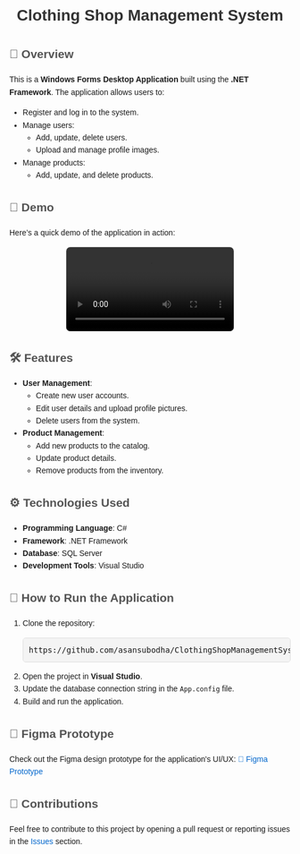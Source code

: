 <div style="font-family: Arial, sans-serif; line-height: 1.6; margin: 0 auto; max-width: 800px;">
  <h1 style="color: #333; text-align: center;">Clothing Shop Management System</h1>
  
  <h2 style="color: #555;">🌟 Overview</h2>
  <p>
    This is a <strong>Windows Forms Desktop Application</strong> built using the <strong>.NET Framework</strong>. The application allows users to:
  </p>
  <ul>
    <li>Register and log in to the system.</li>
    <li>Manage users:
      <ul>
        <li>Add, update, delete users.</li>
        <li>Upload and manage profile images.</li>
      </ul>
    </li>
    <li>Manage products:
      <ul>
        <li>Add, update, and delete products.</li>
      </ul>
    </li>
  </ul>
  
  <h2 style="color: #555;">🎥 Demo</h2>
  <p>Here’s a quick demo of the application in action:</p>
  <p style="text-align: center;">
     <video controls style="max-width: 100%; border: 1px solid #ddd; border-radius: 8px;">
      <source src="./ClothingShopManagementSystem.mp4" type="video/mp4">
      Your browser does not support the video tag.
    </video>
  </p>
  
  <h2 style="color: #555;">🛠️ Features</h2>
  <ul>
    <li><strong>User Management</strong>:
      <ul>
        <li>Create new user accounts.</li>
        <li>Edit user details and upload profile pictures.</li>
        <li>Delete users from the system.</li>
      </ul>
    </li>
    <li><strong>Product Management</strong>:
      <ul>
        <li>Add new products to the catalog.</li>
        <li>Update product details.</li>
        <li>Remove products from the inventory.</li>
      </ul>
    </li>
  </ul>
  
  <h2 style="color: #555;">⚙️ Technologies Used</h2>
  <ul>
    <li><strong>Programming Language</strong>: C#</li>
    <li><strong>Framework</strong>: .NET Framework</li>
    <li><strong>Database</strong>: SQL Server</li>
    <li><strong>Development Tools</strong>: Visual Studio</li>
  </ul>
  
  <h2 style="color: #555;">🚀 How to Run the Application</h2>
  <ol>
    <li>Clone the repository:
      <pre style="background: #f4f4f4; padding: 10px; border-radius: 5px; border: 1px solid #ddd;">https://github.com/asansubodha/ClothingShopManagementSystem01.git</pre>
    </li>
    <li>Open the project in <strong>Visual Studio</strong>.</li>
    <li>Update the database connection string in the <code>App.config</code> file.</li>
    <li>Build and run the application.</li>
  </ol>
  
  <h2 style="color: #555;">🎨 Figma Prototype</h2>
  <p>
    Check out the Figma design prototype for the application's UI/UX:
    <a href="https://www.figma.com/proto/nDuSd3yJKVdFMyAC9Hl5f0/Clothing-Store-Syteme?node-id=0-1&t=sReVPQx9qoeHUPzx-1" target="_blank" style="color: #0066cc; text-decoration: none;">🔗 Figma Prototype</a>
  </p>
  
  <h2 style="color: #555;">🤝 Contributions</h2>
  <p>
    Feel free to contribute to this project by opening a pull request or reporting issues in the 
    <a href="https://github.com/asansubodha/ClothingShopManagementSystem01/issues" target="_blank" style="color: #0066cc; text-decoration: none;">Issues</a> section.
  </p>
</div>
